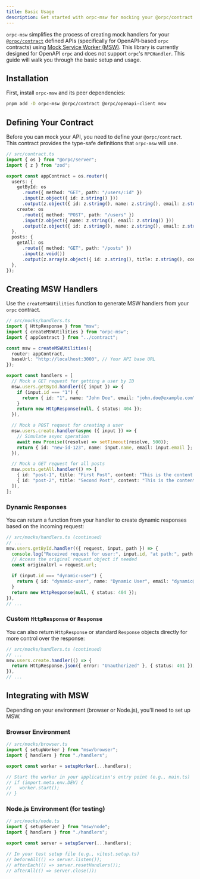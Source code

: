 ```yaml
---
title: Basic Usage
description: Get started with orpc-msw for mocking your @orpc/contract APIs.
---
```


`orpc-msw` simplifies the process of creating mock handlers for your [`@orpc/contract`](https://orpc.unnoq.com) defined APIs (specifically for OpenAPI-based `orpc` contracts) using [Mock Service Worker (MSW)](https://mswjs.io). This library is currently designed for OpenAPI `orpc` and does not support `orpc`'s `RPCHandler`. This guide will walk you through the basic setup and usage.

## Installation

First, install `orpc-msw` and its peer dependencies:

```bash
pnpm add -D orpc-msw @orpc/contract @orpc/openapi-client msw
```

## Defining Your Contract

Before you can mock your API, you need to define your `@orpc/contract`. This contract provides the type-safe definitions that `orpc-msw` will use.

```typescript
// src/contract.ts
import { os } from "@orpc/server";
import { z } from "zod";

export const appContract = os.router({
  users: {
    getById: os
      .route({ method: "GET", path: "/users/:id" })
      .input(z.object({ id: z.string() }))
      .output(z.object({ id: z.string(), name: z.string(), email: z.string() })),
    create: os
      .route({ method: "POST", path: "/users" })
      .input(z.object({ name: z.string(), email: z.string() }))
      .output(z.object({ id: z.string(), name: z.string(), email: z.string() })),
  },
  posts: {
    getAll: os
      .route({ method: "GET", path: "/posts" })
      .input(z.void())
      .output(z.array(z.object({ id: z.string(), title: z.string(), content: z.string() }))),
  },
});
```

## Creating MSW Handlers

Use the `createMSWUtilities` function to generate MSW handlers from your `orpc` contract.

```typescript
// src/mocks/handlers.ts
import { HttpResponse } from "msw";
import { createMSWUtilities } from "orpc-msw";
import { appContract } from "../contract";

const msw = createMSWUtilities({
  router: appContract,
  baseUrl: "http://localhost:3000", // Your API base URL
});

export const handlers = [
  // Mock a GET request for getting a user by ID
  msw.users.getById.handler(({ input }) => {
    if (input.id === "1") {
      return { id: "1", name: "John Doe", email: "john.doe@example.com" };
    }
    return new HttpResponse(null, { status: 404 });
  }),

  // Mock a POST request for creating a user
  msw.users.create.handler(async ({ input }) => {
    // Simulate async operation
    await new Promise((resolve) => setTimeout(resolve, 500));
    return { id: "new-id-123", name: input.name, email: input.email };
  }),

  // Mock a GET request for all posts
  msw.posts.getAll.handler(() => [
    { id: "post-1", title: "First Post", content: "This is the content of the first post." },
    { id: "post-2", title: "Second Post", content: "This is the content of the second post." },
  ]),
];
```

### Dynamic Responses

You can return a function from your handler to create dynamic responses based on the incoming request:

```typescript
// src/mocks/handlers.ts (continued)
// ...
msw.users.getById.handler(({ request, input, path }) => {
  console.log("Received request for user:", input.id, "at path:", path.join("/"));
  // Access the original request object if needed
  const originalUrl = request.url;

  if (input.id === "dynamic-user") {
    return { id: "dynamic-user", name: "Dynamic User", email: "dynamic@example.com" };
  }
  return new HttpResponse(null, { status: 404 });
}),
// ...
```

### Custom `HttpResponse` or `Response`

You can also return `HttpResponse` or standard `Response` objects directly for more control over the response:

```typescript
// src/mocks/handlers.ts (continued)
// ...
msw.users.create.handler(() => {
  return HttpResponse.json({ error: "Unauthorized" }, { status: 401 });
}),
// ...
```

## Integrating with MSW

Depending on your environment (browser or Node.js), you'll need to set up MSW.

### Browser Environment

```typescript
// src/mocks/browser.ts
import { setupWorker } from "msw/browser";
import { handlers } from "./handlers";

export const worker = setupWorker(...handlers);

// Start the worker in your application's entry point (e.g., main.ts)
// if (import.meta.env.DEV) {
//   worker.start();
// }
```

### Node.js Environment (for testing)

```typescript
// src/mocks/node.ts
import { setupServer } from "msw/node";
import { handlers } from "./handlers";

export const server = setupServer(...handlers);

// In your test setup file (e.g., vitest.setup.ts)
// beforeAll(() => server.listen());
// afterEach(() => server.resetHandlers());
// afterAll(() => server.close());
